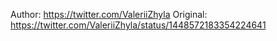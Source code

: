 Author: https://twitter.com/ValeriiZhyla
Original: https://twitter.com/ValeriiZhyla/status/1448572183354224641
